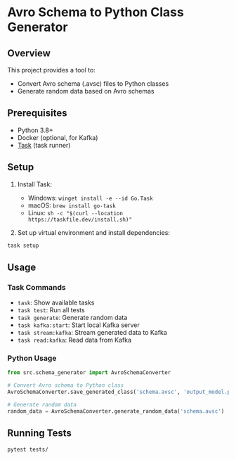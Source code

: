 # Avro Schema to Python Class Generator

## Overview
This project provides a tool to:
- Convert Avro schema (.avsc) files to Python classes
- Generate random data based on Avro schemas

## Prerequisites
- Python 3.8+
- Docker (optional, for Kafka)
- [Task](https://taskfile.dev/#/installation) (task runner)

## Setup
1. Install Task:
   - Windows: `winget install -e --id Go.Task`
   - macOS: `brew install go-task`
   - Linux: `sh -c "$(curl --location https://taskfile.dev/install.sh)"`

2. Set up virtual environment and install dependencies:
```bash
task setup
```

## Usage
### Task Commands
- `task`: Show available tasks
- `task test`: Run all tests
- `task generate`: Generate random data
- `task kafka:start`: Start local Kafka server
- `task stream:kafka`: Stream generated data to Kafka
- `task read:kafka`: Read data from Kafka

### Python Usage
```python
from src.schema_generator import AvroSchemaConverter

# Convert Avro schema to Python class
AvroSchemaConverter.save_generated_class('schema.avsc', 'output_model.py')

# Generate random data
random_data = AvroSchemaConverter.generate_random_data('schema.avsc')
```

## Running Tests
```bash
pytest tests/
```
